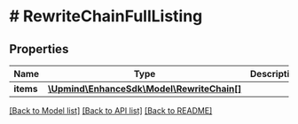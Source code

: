 # # RewriteChainFullListing

## Properties

Name | Type | Description | Notes
------------ | ------------- | ------------- | -------------
**items** | [**\Upmind\EnhanceSdk\Model\RewriteChain[]**](RewriteChain.md) |  |

[[Back to Model list]](../../README.md#models) [[Back to API list]](../../README.md#endpoints) [[Back to README]](../../README.md)
